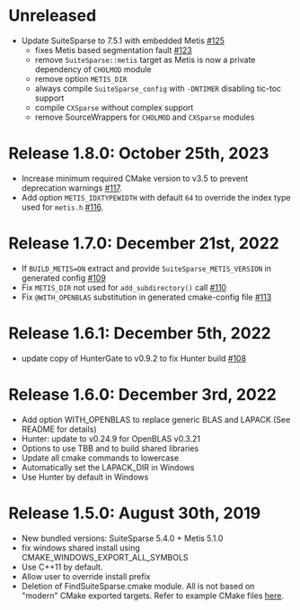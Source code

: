 # Unreleased
- Update SuiteSparse to 7.5.1 with embedded Metis [#125](https://github.com/jlblancoc/suitesparse-metis-for-windows/pull/125)
  - fixes Metis based segmentation fault [#123](https://github.com/jlblancoc/suitesparse-metis-for-windows/issues/123)
  - remove `SuiteSparse::metis` target as Metis is now a private dependency of `CHOLMOD` module
  - remove option `METIS_DIR`
  - always compile `SuiteSparse_config` with `-DNTIMER` disabling tic-toc support
  - compile `CXSparse` without complex support
  - remove SourceWrappers for `CHOLMOD` and `CXSparse` modules

# Release 1.8.0: October 25th, 2023
- Increase minimum required CMake version to v3.5 to prevent deprecation warnings [#117](https://github.com/jlblancoc/suitesparse-metis-for-windows/issues/117).
- Add option `METIS_IDXTYPEWIDTH` with default `64` to override the index type used for `metis.h` [#116](https://github.com/jlblancoc/suitesparse-metis-for-windows/issues/116).

# Release 1.7.0: December 21st, 2022
- If `BUILD_METIS=ON` extract and provide `SuiteSparse_METIS_VERSION` in generated config [#109](https://github.com/jlblancoc/suitesparse-metis-for-windows/issues/109)
- Fix `METIS_DIR` not used for `add_subdirectory()` call [#110](https://github.com/jlblancoc/suitesparse-metis-for-windows/issues/110)
- Fix `@WITH_OPENBLAS` substitution in generated cmake-config file [#113](https://github.com/jlblancoc/suitesparse-metis-for-windows/pull/113)

# Release 1.6.1: December 5th, 2022
- update copy of HunterGate to v0.9.2 to fix Hunter build [#108](https://github.com/jlblancoc/suitesparse-metis-for-windows/pull/108)

# Release 1.6.0: December 3rd, 2022
- Add option WITH_OPENBLAS to replace generic BLAS and LAPACK (See README for details)
- Hunter: update to v0.24.9 for OpenBLAS v0.3.21
- Options to use TBB and to build shared libraries
- Update all cmake commands to lowercase
- Automatically set the LAPACK_DIR in Windows
- Use Hunter by default in Windows


# Release 1.5.0: August 30th, 2019
- New bundled versions: SuiteSparse 5.4.0 + Metis 5.1.0
- fix windows shared install using CMAKE_WINDOWS_EXPORT_ALL_SYMBOLS
- Use C++11 by default.
- Allow user to override install prefix
- Deletion of FindSuiteSparse.cmake module. All is not based on "modern" CMake exported targets. Refer to example CMake files [here](https://github.com/jlblancoc/suitesparse-metis-for-windows/tree/master/example-projects).
